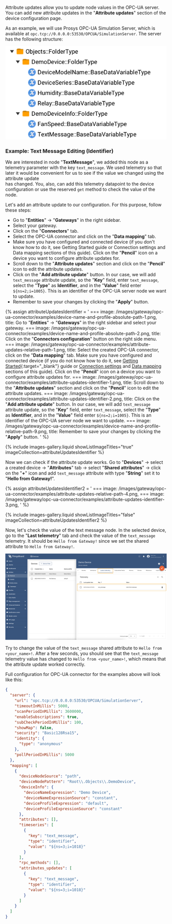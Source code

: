 Attribute updates allow you to update node values in the OPC-UA server. 
You can add new attribute updates in the "**Attribute updates**" section of the device configuration page.

As an example, we will use Prosys OPC-UA Simulation Server, which is available at `opc.tcp://0.0.0.0:53530/OPCUA/SimulationServer`.
The server has the following structure:

![image](/images/gateway/opc-ua-connector/examples/opc-ua-server-structure-overview-4.png)

### Example: Text Message Editing (Identifier)

We are interested in node "**TextMessage**", we added this node as a telemetry parameter with the key `text_message`. 
We used telemetry so that later it would be convenient for us to see if the value we changed using the attribute update  
has changed. You, also, can add this telemetry datapoint to the device configuration or use the reserved `get` method 
to check the value of the node.

Let's add an attribute update to our configuration. For this purpose, follow these steps:
- Go to "**Entities**" → "**Gateways**" in the right sidebar.
- Select your gateway.
- Click on the "**Connectors**" tab.
- Select the OPC-UA connector and click on the "**Data mapping**" tab.
- Make sure you have configured and connected device (if you don't know how to do it, see Getting Started guide or 
  Connection settings and Data mapping sections of this guide). Click on the "**Pencil**" icon on a device you want to 
  configure attribute updates for.
- Scroll down to the "**Attribute updates**" section and click on the "**Pencil**" icon to edit the attribute updates.
- Click on the "**Add attribute update**" button. In our case, we will add `text_message` attribute update, so the "**Key**" 
  field, enter `text_message`, select the "**Type**" as **Identifier**, and in the "**Value**" field enter 
  `${ns=2;i=1005}`. This is an identifier of the OPC-UA server node we want to update.
- Remember to save your changes by clicking the "**Apply**" button.

{% assign attributeUpdatesIdentifier = '
    ===
        image: /images/gateway/opc-ua-connector/examples/device-name-and-profile-absolute-path-1.png,
        title: Go to "**Entities**" → "**Gateways**" in the right sidebar and select your gateway.
    ===
        image: /images/gateway/opc-ua-connector/examples/device-name-and-profile-absolute-path-2.png,
        title: Click on the "**Connectors configuration**" button on the right side menu.
    ===
        image: /images/gateway/opc-ua-connector/examples/attribute-updates-relative-path-1.png,
        title: Select the created OPC-UA connector, click on the "**Data mapping**" tab. Make sure you have configured and connected device (if you do not know how to do it, see [Getting Started](/docs/iot-gateway/getting-started/?connectorsCreation=opcua){:target="_blank"} guide or [Connection settings](/docs/iot-gateway/config/opc-ua/#connection-settings) and [Data mapping](/docs/iot-gateway/config/opc-ua/#data-mapping) sections of this guide). Click on the "**Pencil**" icon on a device you want to configure attribute updates for.
    ===
        image: /images/gateway/opc-ua-connector/examples/attribute-updates-identifier-1.png,
        title: Scroll down to the "**Attribute updates**" section and click on the "**Pencil**" icon to edit the attribute updates.
    ===
        image: /images/gateway/opc-ua-connector/examples/attribute-updates-identifier-2.png,
        title: Click on the "**Add attribute update**" button. In our case, we will add `text_message` attribute update, so the "**Key**" field, enter `text_message`, select the "**Type**" as **Identifier**, and in the "**Value**" field enter `${ns=2;i=1005}`. This is an identifier of the OPC-UA server node we want to update.
    ===
        image: /images/gateway/opc-ua-connector/examples/device-name-and-profile-relative-path-9.png,
        title: Remember to save your changes by clicking the "**Apply**" button.
'
%}

{% include images-gallery.liquid showListImageTitles="true" imageCollection=attributeUpdatesIdentifier %}

Now we can check if the attribute update works. Go to "**Devices**" → select a created device → "**Attributes**" tab → 
select "**Shared attributes**" → click on the "**+**" icon and add `text_message` attribute with type "**String**" set 
it to "**Hello from Gateway!**".

{% assign attributeUpdatesIdentifier2 = '
    ===
        image: /images/gateway/opc-ua-connector/examples/attribute-updates-relative-path-4.png,
    ===
        image: /images/gateway/opc-ua-connector/examples/attribute-updates-identifier-3.png,
'
%}

{% include images-gallery.liquid showListImageTitles="false" imageCollection=attributeUpdatesIdentifier2 %}

Now, let's check the value of the text message node. In the selected device, go to the "**Last telemetry**" tab and check the 
value of the `text_message` telemetry. It should be `Hello from Gateway!` since we set the shared attribute to `Hello from Gateway!`.

![image](/images/gateway/opc-ua-connector/examples/result-device-overview-4.png)

Try to change the value of the `text_message` shared attribute to `Hello from <your_name>!`. After a few seconds, 
you should see that the `text_message` telemetry value has changed to `Hello from <your_name>!`, which means that the 
attribute update worked correctly.

Full configuration for OPC-UA connector for the examples above will look like this:

```json
{
  "server": {
    "url": "opc.tcp://0.0.0.0:53530/OPCUA/SimulationServer",
    "timeoutInMillis": 5000,
    "scanPeriodInMillis": 3600000,
    "enableSubscriptions": true,
    "subCheckPeriodInMillis": 100,
    "showMap": false,
    "security": "Basic128Rsa15",
    "identity": {
      "type": "anonymous"
    },
    "pollPeriodInMillis": 5000
  },
  "mapping": [
    {
      "deviceNodeSource": "path",
      "deviceNodePattern": "Root\\.Objects\\.DemoDevice",
      "deviceInfo": {
        "deviceNameExpression": "Demo Device",
        "deviceNameExpressionSource": "constant",
        "deviceProfileExpression": "default",
        "deviceProfileExpressionSource": "constant"
      },
      "attributes": [],
      "timeseries": [
        {
          "key": "text_message",
          "type": "identifier",
          "value": "${ns=3;i=1018}"
        }
      ],
      "rpc_methods": [],
      "attributes_updates": [
        {
          "key": "text_message",
          "type": "identifier",
          "value": "${ns=3;i=1018}"
        }
      ]
    }
  ]
}
```

